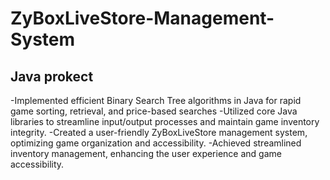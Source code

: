 # ZyBoxLiveStore-Management-System
## Java prokect
-Implemented efficient Binary Search Tree algorithms in Java for rapid game sorting, retrieval, and price-based
searches
-Utilized core Java libraries to streamline input/output processes and maintain game inventory integrity.
-Created a user-friendly ZyBoxLiveStore management system, optimizing game organization and accessibility.
-Achieved streamlined inventory management, enhancing the user experience and game accessibility.
